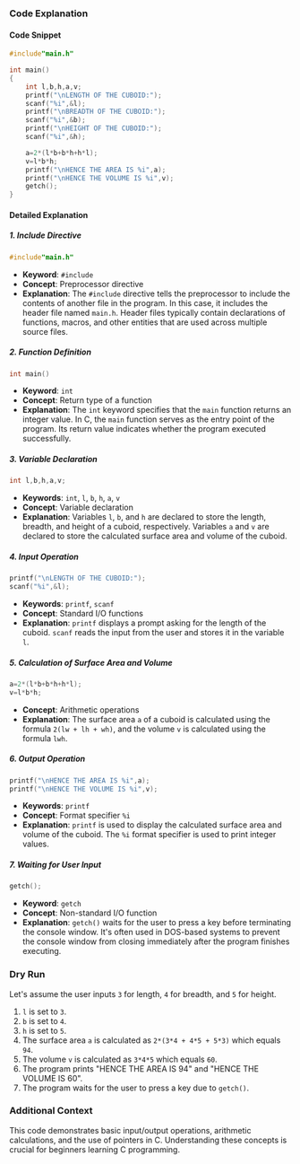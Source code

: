 ### Code Explanation

#### Code Snippet

```c
#include"main.h"

int main()
{
    int l,b,h,a,v;
    printf("\nLENGTH OF THE CUBOID:");
    scanf("%i",&l);
    printf("\nBREADTH OF THE CUBOID:");
    scanf("%i",&b);
    printf("\nHEIGHT OF THE CUBOID:");
    scanf("%i",&h);

    a=2*(l*b+b*h+h*l);
    v=l*b*h;
    printf("\nHENCE THE AREA IS %i",a);
    printf("\nHENCE THE VOLUME IS %i",v);
    getch();
}
```

#### Detailed Explanation

##### 1. Include Directive

```c
#include"main.h"
```

-  **Keyword**: `#include`
-  **Concept**: Preprocessor directive
-  **Explanation**: The `#include` directive tells the preprocessor to include the contents of another file in the program. In this case, it includes the header file named `main.h`. Header files typically contain declarations of functions, macros, and other entities that are used across multiple source files.

##### 2. Function Definition

```c
int main()
```

-  **Keyword**: `int`
-  **Concept**: Return type of a function
-  **Explanation**: The `int` keyword specifies that the `main` function returns an integer value. In C, the `main` function serves as the entry point of the program. Its return value indicates whether the program executed successfully.

##### 3. Variable Declaration

```c
int l,b,h,a,v;
```

-  **Keywords**: `int`, `l`, `b`, `h`, `a`, `v`
-  **Concept**: Variable declaration
-  **Explanation**: Variables `l`, `b`, and `h` are declared to store the length, breadth, and height of a cuboid, respectively. Variables `a` and `v` are declared to store the calculated surface area and volume of the cuboid.

##### 4. Input Operation

```c
printf("\nLENGTH OF THE CUBOID:");
scanf("%i",&l);
```

-  **Keywords**: `printf`, `scanf`
-  **Concept**: Standard I/O functions
-  **Explanation**: `printf` displays a prompt asking for the length of the cuboid. `scanf` reads the input from the user and stores it in the variable `l`.

##### 5. Calculation of Surface Area and Volume

```c
a=2*(l*b+b*h+h*l);
v=l*b*h;
```

-  **Concept**: Arithmetic operations
-  **Explanation**: The surface area `a` of a cuboid is calculated using the formula `2(lw + lh + wh)`, and the volume `v` is calculated using the formula `lwh`.

##### 6. Output Operation

```c
printf("\nHENCE THE AREA IS %i",a);
printf("\nHENCE THE VOLUME IS %i",v);
```

-  **Keywords**: `printf`
-  **Concept**: Format specifier `%i`
-  **Explanation**: `printf` is used to display the calculated surface area and volume of the cuboid. The `%i` format specifier is used to print integer values.

##### 7. Waiting for User Input

```c
getch();
```

-  **Keyword**: `getch`
-  **Concept**: Non-standard I/O function
-  **Explanation**: `getch()` waits for the user to press a key before terminating the console window. It's often used in DOS-based systems to prevent the console window from closing immediately after the program finishes executing.

### Dry Run

Let's assume the user inputs `3` for length, `4` for breadth, and `5` for height.

1. `l` is set to `3`.
2. `b` is set to `4`.
3. `h` is set to `5`.
4. The surface area `a` is calculated as `2*(3*4 + 4*5 + 5*3)` which equals `94`.
5. The volume `v` is calculated as `3*4*5` which equals `60`.
6. The program prints "HENCE THE AREA IS 94" and "HENCE THE VOLUME IS 60".
7. The program waits for the user to press a key due to `getch()`.

### Additional Context

This code demonstrates basic input/output operations, arithmetic calculations, and the use of pointers in C. Understanding these concepts is crucial for beginners learning C programming.

